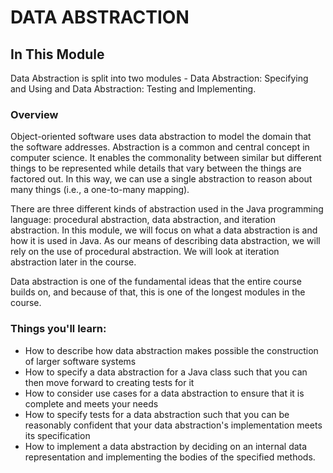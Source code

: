 # DATA ABSTRACTION

## In This Module

Data Abstraction is split into two modules - Data Abstraction: Specifying and Using and Data Abstraction: Testing and Implementing.

### Overview

Object-oriented software uses data abstraction to model the domain that the software addresses. Abstraction is a common and central concept in computer science. It enables the commonality between similar but different things to be represented while details that vary between the things are factored out. In this way, we can use a single abstraction to reason about many things (i.e., a one-to-many mapping).

There are three different kinds of abstraction used in the Java programming language: procedural abstraction, data abstraction, and iteration abstraction. In this module, we will focus on what a data abstraction is and how it is used in Java. As our means of describing data abstraction, we will rely on the use of procedural abstraction. We will look at iteration abstraction later in the course.

Data abstraction is one of the fundamental ideas that the entire course builds on, and because of that, this is one of the longest modules in the course.

### Things you'll learn:

- How to describe how data abstraction makes possible the construction of larger software systems
- How to specify a data abstraction for a Java class such that you can then move forward to creating tests for it
- How to consider use cases for a data abstraction to ensure that it is complete and meets your needs
- How to specify tests for a data abstraction such that you can be reasonably confident that your data abstraction's implementation meets its specification
- How to implement a data abstraction by deciding on an internal data representation and implementing the bodies of the specified methods.
